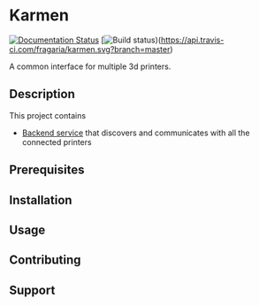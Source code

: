 # Karmen

[![Documentation Status](https://readthedocs.org/projects/karmen/badge/?version=latest)](https://karmen.readthedocs.io/en/latest/?badge=latest)
[![Build status](https://api.travis-ci.com/fragaria/karmen.svg?branch=master))(https://api.travis-ci.com/fragaria/karmen.svg?branch=master)


A common interface for multiple 3d printers.

## Description

This project contains

- [Backend service](./src/karmen_backend) that discovers and communicates with all the connected printers

## Prerequisites

## Installation

## Usage

## Contributing

## Support
